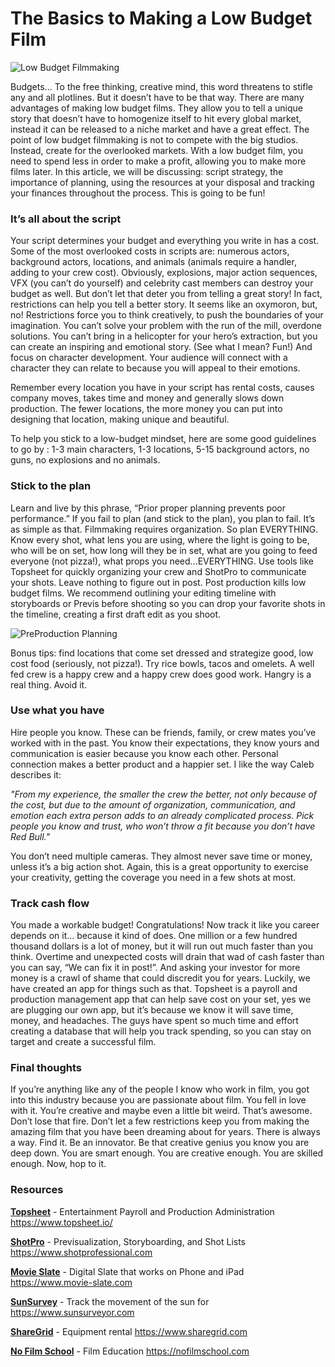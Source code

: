 # The Basics to Making a Low Budget Film

![Low Budget Filmmaking](https://user-images.githubusercontent.com/33143626/65919059-23630b00-e390-11e9-8342-f6c581efc13c.jpg "Low Budget Filmmaking")


Budgets... To the free thinking, creative mind, this word threatens to stifle any and all plotlines. But it doesn’t have to be that way. There are many advantages of making low budget films. They allow you to tell a unique story that doesn’t have to homogenize itself to hit every global market, instead it can be released to a niche market and have a great effect. The point of low budget filmmaking is not to compete with the big studios. Instead, create for the overlooked markets.  With a low budget film, you need to spend less in order to make a profit, allowing you to make more films later. In this article, we will be discussing: script strategy, the importance of planning, using the resources at your disposal and tracking your finances throughout the process. This is going to be fun!

### It’s all about the script
Your script determines your budget and everything you write in has a cost. Some of the most overlooked costs in scripts are: numerous actors, background actors, locations, and animals (animals require a handler, adding to your crew cost). Obviously, explosions, major action sequences, VFX (you can’t do yourself) and celebrity cast members can destroy your budget as well. But don’t let that deter you from telling a great story! In fact, restrictions can help you tell a better story. It seems like an oxymoron, but, no! Restrictions force you to think creatively, to push the boundaries of your imagination. You can’t solve your problem with the run of the mill, overdone solutions. You can’t bring in a helicopter for your hero’s extraction, but you can create  an inspiring and emotional story. (See what I mean? Fun!) And focus on character development. Your audience will connect with a character they can relate to because you will appeal to their emotions.

Remember every location you have in your script has rental costs, causes company moves, takes time and money and generally slows down production. The fewer locations, the more money you can put into designing that location, making unique and beautiful.

To help you stick to a low-budget mindset, here are some good guidelines to go by : 1-3 main characters, 1-3 locations, 5-15 background actors, no guns, no explosions and no animals.

### Stick to the plan
Learn and live by this phrase, “Prior proper planning prevents poor performance.” If you fail to plan (and stick to the plan), you plan to fail. It’s as simple as that. Filmmaking requires organization. So plan EVERYTHING. Know every shot, what lens you are using, where the light is going to be, who will be on set, how long will they be in set, what are you going to feed everyone (not pizza!), what props you need...EVERYTHING. Use tools like Topsheet for quickly organizing your crew and ShotPro to communicate your shots. Leave nothing to figure out in post. Post production kills low budget films. We recommend outlining your editing timeline with storyboards or Previs before shooting so you can drop your favorite shots in the timeline, creating a first draft edit as you shoot. 


![PreProduction Planning](https://user-images.githubusercontent.com/33143626/65919338-ddf30d80-e390-11e9-87a6-d2467740a5e7.jpg "Pre Production Planning")


Bonus tips: find locations that come set dressed and strategize good, low cost food (seriously, not pizza!). Try rice bowls, tacos and omelets. A well fed crew is a happy crew and a happy crew does good work. Hangry is a real thing. Avoid it.

### Use what you have
Hire people you know. These can be friends, family, or crew mates you’ve worked with in the past. You know their expectations, they know yours and communication is easier because you know each other. Personal connection makes a better product and a happier set. I like the way Caleb describes it: 

*"From my experience, the smaller the crew the better, not only because of the cost, but due to the amount of organization, communication, and emotion each extra person adds to an already complicated process. Pick people you know and trust, who won’t throw a fit because you don’t have Red Bull."*

You don’t need multiple cameras. They almost never save time or money, unless it’s a big action shot. Again, this is a great opportunity to exercise your creativity, getting the coverage you need in a few shots at most.

### Track cash flow 
You made a workable budget! Congratulations! Now track it like you career depends on it… because it kind of does. One million or a few hundred thousand dollars is a lot of money, but it will run out much faster than you think. Overtime and unexpected costs will drain that wad of cash faster than you can say, “We can fix it in post!”. And asking your investor for more money is a crawl of shame that could discredit you for years. Luckily, we have created an app for things such as that. Topsheet is a payroll and production management app that can help save cost on your set, yes we are plugging our own app, but it’s because we know it will save time, money, and headaches. The guys have spent so much time and effort creating a database that will help you track spending, so you can stay on target and create a successful film.

### Final thoughts
If you’re anything like any of the people I know who work in film, you got into this industry because you are passionate about film. You fell in love with it. You’re creative and maybe even a little bit weird. That’s awesome. Don’t lose that fire. Don’t let a few restrictions keep you from making the amazing film that you have been dreaming about for years. There is always a way. Find it. Be an innovator. Be that creative genius you know you are deep down. You are smart enough. You are creative enough. You are skilled enough. Now, hop to it.

### Resources
**[Topsheet](https://www.topsheet.io/)** - Entertainment Payroll and Production Administration
<https://www.topsheet.io/>

**[ShotPro](https://www.shotprofessional.com)** - Previsualization, Storyboarding, and Shot Lists
<https://www.shotprofessional.com>

**[Movie Slate](https://www.movie-slate.com)** - Digital Slate that works on Phone and iPad
<https://www.movie-slate.com>

**[SunSurvey](https://www.sunsurveyor.com)** - Track the movement of the sun for
<https://www.sunsurveyor.com>

**[ShareGrid](https://www.sharegrid.com)** - Equipment rental 
<https://www.sharegrid.com>

**[No Film School](https://nofilmschool.com)** - Film Education
<https://nofilmschool.com>

